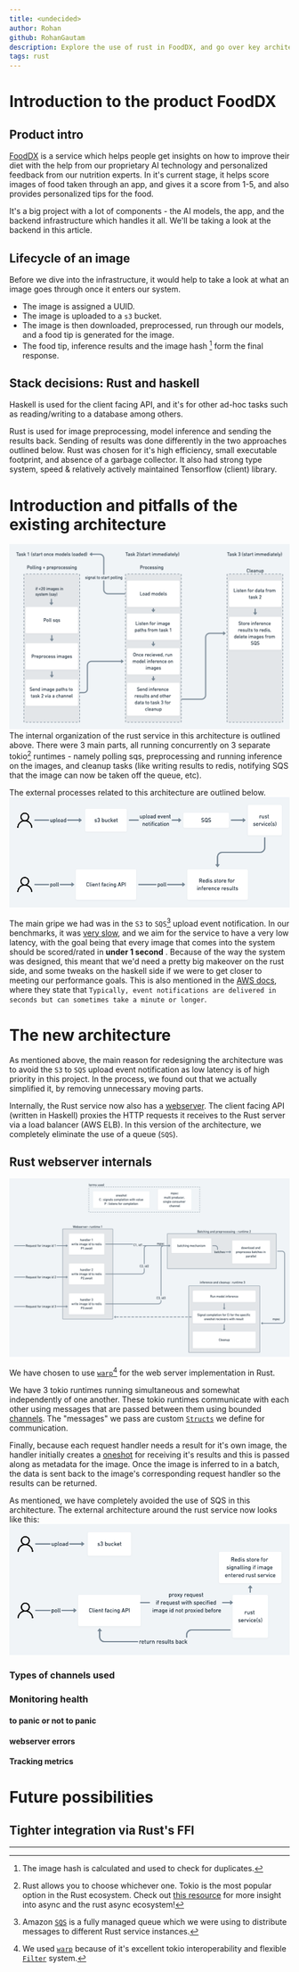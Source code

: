 ```yaml
---
title: <undecided>
author: Rohan
github: RohanGautam
description: Explore the use of rust in FoodDX, and go over key architectural decisions
tags: rust
---
```


# Introduction to the product FoodDX

## Product intro

[FoodDX](https://www.fooddx.com/) is a service which helps people get insights on how to improve their diet with the help from our proprietary AI technology and personalized feedback from our nutrition experts. In it's current stage, it helps score images of food taken through an app, and gives it a score from 1-5, and also provides personalized tips for the food.

It's a big project with a lot of components - the AI models, the app, and the backend infrastructure which handles it all. We'll be taking a look at the backend in this article.

## Lifecycle of an image

Before we dive into the infrastructure, it would help to take a look at what an image goes through once it enters our system.

- The image is assigned a UUID.
- The image is uploaded to a `s3` bucket.
- The image is then downloaded, preprocessed, run through our models, and a food tip is generated for the image.
- The food tip, inference results and the image hash [^1] form the final response.

## Stack decisions: Rust and haskell

Haskell is used for the client facing API, and it's for other ad-hoc tasks such as reading/writing to a database among others.

Rust is used for image preprocessing, model inference and sending the results back. Sending of results was done differently in the two approaches outlined below. Rust was chosen for it's high efficiency, small executable footprint, and absence of a garbage collector. It also had strong type system, speed & relatively actively maintained Tensorflow (client) library.

# Introduction and pitfalls of the existing architecture

![](../images/blogposts/v2-arch-diagram.png)
The internal organization of the rust service in this architecture is outlined above.
There were 3 main parts, all running concurrently on 3 separate tokio[^2] runtimes - namely polling sqs, preprocessing and running inference on the images, and cleanup tasks (like writing results to redis, notifying SQS that the image can now be taken off the queue, etc).

The external processes related to this architecture are outlined below.
![](../images/blogposts/v2-external-arch-diagram.png)

The main gripe we had was in the `S3` to `SQS`[^3] upload event notification. In our benchmarks, it was [very slow](https://github.com/Holmusk/aws_benchmarks/tree/master/s3_event_to_sqs), and we aim for the service to have a very low latency, with the goal being that every image that comes into the system should be scored/rated in **under 1 second** . Because of the way the system was designed, this meant that we'd need a pretty big makeover on the rust side, and some tweaks on the haskell side if we were to get closer to meeting our performance goals. This is also mentioned in the [AWS docs](https://docs.aws.amazon.com/AmazonS3/latest/userguide/NotificationHowTo.html), where they state that `Typically, event notifications are delivered in seconds but can sometimes take a minute or longer`.

# The new architecture

As mentioned above, the main reason for redesigning the architecture was to avoid the `S3` to `SQS` upload event notification as low latency is of high priority in this project. In the process, we found out that we actually simplified it, by removing unnecessary moving parts.

Internally, the Rust service now also has a [webserver](https://developer.mozilla.org/en-US/docs/Learn/Common_questions/What_is_a_web_server). The client facing API (written in Haskell) proxies the HTTP requests it receives to the Rust server via a load balancer (AWS ELB). In this version of the architecture, we completely eliminate the use of a queue (`SQS`).

## Rust webserver internals

![](../images/blogposts/v3-arch-diagram.png)

We have chosen to use [`warp`](https://github.com/seanmonstar/warp)[^4] for the web server implementation in Rust.

We have 3 tokio runtimes running simultaneous and somewhat independently of one another. These tokio runtimes communicate with each other using messages that are passed between them using bounded [channels](https://doc.rust-lang.org/book/ch16-02-message-passing.html). The "messages" we pass are custom [`Structs`](https://doc.rust-lang.org/book/ch05-01-defining-structs.html) we define for communication.

Finally, because each request handler needs a result for it's own image, the handler initially creates a [oneshot](https://tokio-rs.github.io/tokio/doc/tokio/sync/oneshot/index.html) for receiving it's results and this is passed along as metadata for the image. Once the image is inferred to in a batch, the data is sent back to the image's corresponding request handler so the results can be returned.

As mentioned, we have completely avoided the use of SQS in this architecture. The external architecture around the rust service now looks like this:
![](../images/blogposts/v3-external-arch-diagram.png)

### Types of channels used

### Monitoring health

#### to panic or not to panic

#### webserver errors

#### Tracking metrics

# Future possibilities

## Tighter integration via Rust's FFI

---

[^1]: The image hash is calculated and used to check for duplicates.
[^2]: Rust allows you to choose whichever one. Tokio is the most popular option in the Rust ecosystem. Check out [this resource](https://rust-lang.github.io/async-book/08_ecosystem/00_chapter.html) for more insight into async and the rust async ecosystem!
[^3]: Amazon [`SQS`](https://aws.amazon.com/sqs/) is a fully managed queue which we were using to distribute messages to different Rust service instances.
[^4]: We used [`warp`](https://github.com/seanmonstar/warp) because of it's excellent tokio interoperability and flexible [`Filter`](https://docs.rs/warp/0.1.0/warp/trait.Filter.html) system.
